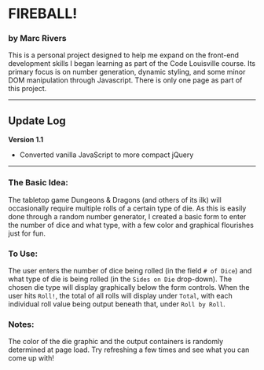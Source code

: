 # FIREBALL!
### by Marc Rivers

This is a personal project designed to help me expand on the front-end development skills
I began learning as part of the Code Louisville course.  Its primary focus is on number generation, 
dynamic styling, and some minor DOM manipulation through Javascript.  There is only one page as
part of this project.

---

## Update Log

**Version 1.1**
- Converted vanilla JavaScript to more compact jQuery

---

### The Basic Idea:
The tabletop game Dungeons & Dragons (and others of its ilk) will occasionally require multiple
rolls of a certain type of die.  As this is easily done through a random number generator, I
created a basic form to enter the number of dice and what type, with a few color and graphical
flourishes just for fun.

### To Use:
The user enters the number of dice being rolled (in the field `# of Dice`) and what type of 
die is being rolled (in the `Sides on Die` drop-down).  The chosen die type will display
graphically below the form controls.
When the user hits `Roll!`, the total of all rolls will display under `Total`,
with each individual roll value being output beneath that, under `Roll by Roll`.

### Notes:
The color of the die graphic and the output containers is randomly determined at page load.
Try refreshing a few times and see what you can come up with!